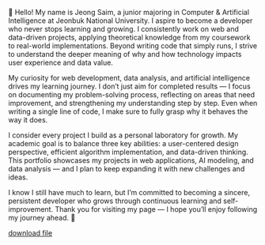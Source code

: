 👋 Hello! My name is Jeong Saim, a junior majoring in Computer & Artificial Intelligence at Jeonbuk National University.
I aspire to become a developer who never stops learning and growing. I consistently work on web and data-driven projects, applying theoretical knowledge from my coursework to real-world implementations. Beyond writing code that simply runs, I strive to understand the deeper meaning of why and how technology impacts user experience and data value.

My curiosity for web development, data analysis, and artificial intelligence drives my learning journey. I don’t just aim for completed results — I focus on documenting my problem-solving process, reflecting on areas that need improvement, and strengthening my understanding step by step. Even when writing a single line of code, I make sure to fully grasp why it behaves the way it does.

I consider every project I build as a personal laboratory for growth. My academic goal is to balance three key abilities: a user-centered design perspective, efficient algorithm implementation, and data-driven thinking. This portfolio showcases my projects in web applications, AI modeling, and data analysis — and I plan to keep expanding it with new challenges and ideas.

I know I still have much to learn, but I’m committed to becoming a sincere, persistent developer who grows through continuous learning and self-improvement. Thank you for visiting my page — I hope you’ll enjoy following my journey ahead. 🌱

[download file](/files/resume.pdf)
